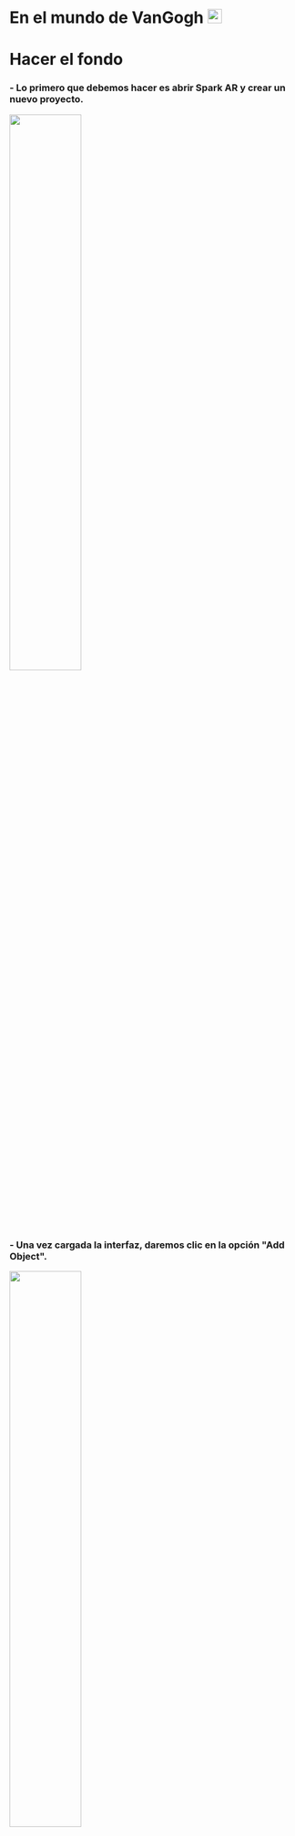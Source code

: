 # En el mundo de VanGogh <img src="https://www.enlinealasalle.com/pluginfile.php/8983/course/overviewfiles/vincent-van-gogh-png-2.png" height="25">

# Hacer el fondo

### - Lo primero que debemos hacer es abrir Spark AR y crear un nuevo proyecto.

<img src="https://github.com/L3ts-H4ck/CommunityChallenge-Spark/blob/master/tutorials/03-source/01.png?raw=true" width="50%">

### - Una vez cargada la interfaz, daremos clic en la opción "Add Object".

<img src="https://github.com/L3ts-H4ck/CommunityChallenge-Spark/blob/master/tutorials/03-source/03.png?raw=true" width="50%">

### - Necesitamos buscar la opción "lienzo" y hacer clic en ella. Un lienzo es una capa donde podemos agregar otros elementos, estos elementos pueden ser dinámicos o estáticos.

<img src="https://github.com/L3ts-H4ck/CommunityChallenge-Spark/blob/master/tutorials/03-source/04.png?raw=true" width="50%">

### - Una vez agregamos esto a nuestro lienzo, seleccionamos nuevamente la opción "Agregar objeto" y agregamos un rectángulo

<img src="https://github.com/L3ts-H4ck/CommunityChallenge-Spark/blob/master/tutorials/03-source/05.png?raw=true" width="50%">

### - Ahora podemos ver el rectángulo en el lienzo.

<img src="https://github.com/L3ts-H4ck/CommunityChallenge-Spark/blob/master/tutorials/03-source/06.png?raw=true" width="50%">

### - Necesitamos agregar otro rectángulo, el primero es para el usuario y el segundo es para el fondo.

<img src="https://github.com/L3ts-H4ck/CommunityChallenge-Spark/blob/master/tutorials/03-source/07.png?raw=true" width="50%">

### - Una vez que cambiamos los nombres de los rectángulos a ```user``` y ```bg```, podemos proceder a editarlas.

<img src="https://github.com/L3ts-H4ck/CommunityChallenge-Spark/blob/master/tutorials/03-source/08.png?raw=true" width="50%">

### - Si seleccionamos el rectángulo, podemos editar sus propiedades en el lado derecho.

<img src="https://github.com/L3ts-H4ck/CommunityChallenge-Spark/blob/master/tutorials/03-source/09.png?raw=true" width="50%">

### - Necesitamos cambiar su ancho y alto al 100%. Esto nos asegura que cubramos el orificio de la pantalla y no dejemos ningún espacio en blanco en el filtro.

<img src="https://github.com/L3ts-H4ck/CommunityChallenge-Spark/blob/master/tutorials/03-source/10.png?raw=true" width="50%">

### - Una vez que tenga las propiedades como nosotros, ahora tenemos que agregar un material al rectángulo de usuario. Hacemos clic en el signo más en la sección de material.

<img src="https://github.com/L3ts-H4ck/CommunityChallenge-Spark/blob/master/tutorials/03-source/11.png?raw=true" width="50%">

### - Cambiemos el nombre del material a ```user ```

<img src="https://github.com/L3ts-H4ck/CommunityChallenge-Spark/blob/master/tutorials/03-source/12.png?raw=true" width="50%">

# Agregar texturas y segmentación de la cámara

### - En la parte superior de los rectángulos, está la sección de la cámara. Necesitamos hacer clic en él porque ahora necesitamos agregar la textura y la segmentación.

<img src="https://github.com/L3ts-H4ck/CommunityChallenge-Spark/blob/master/tutorials/03-source/13.png?raw=true" width="50%">

### - En el lado derecho podemos encontrar las propiedades de la cámara.

<img src="https://github.com/L3ts-H4ck/CommunityChallenge-Spark/blob/master/tutorials/03-source/14.png?raw=true" width="50%">

### - Vamos a hacer clic en ```Texture Extraction``` y seleccionamos ```cameraTexture0```, a continuación, en Segmentación, seleccionaremos el ```personSegmentationMaskTexture0``` .

<img src="https://github.com/L3ts-H4ck/CommunityChallenge-Spark/blob/master/tutorials/03-source/15.png?raw=true" width="50%">

# Vista previa de nuestro Vangogh BG

### - Ahora en las propiedades del material en ```Shader Type``` seleccionamos ```Flat``` .

<img src="https://github.com/L3ts-H4ck/CommunityChallenge-Spark/blob/master/tutorials/03-source/16.png?raw=true" width="50%">

### - En ```Texture``` seleccionamos ```cameraTexture0```

<img src="https://github.com/L3ts-H4ck/CommunityChallenge-Spark/blob/master/tutorials/03-source/17.png?raw=true" width="50%">

### - Una vez que hayamos hecho eso, en  ```Alpha``` seleccionamos la casilla. 

<img src="https://github.com/L3ts-H4ck/CommunityChallenge-Spark/blob/master/tutorials/03-source/18.png?raw=true" width="50%">

### - En ```Texture``` seleccionamos ```personSegmentationMaskTexture0```

<img src="https://github.com/L3ts-H4ck/CommunityChallenge-Spark/blob/master/tutorials/03-source/19.png?raw=true" width="50%">

### - Necesitamos agregar el lienzo del usuario en otra capa, esto porque queremos que estén separados, el usuario del fondo.

<img src="https://github.com/L3ts-H4ck/CommunityChallenge-Spark/blob/master/tutorials/03-source/20.png?raw=true" width="50%">

### - Si ha hecho todo hasta ahora de acuerdo con el tutorial, verá algo como esto. Tenemos a nuestro usuario separado del fondo en diferentes capas.

<img src="https://github.com/L3ts-H4ck/CommunityChallenge-Spark/blob/master/tutorials/03-source/21.png?raw=true" width="50%">

### - Ahora necesitamos un material para nuestros antecedentes..

<img src="https://github.com/L3ts-H4ck/CommunityChallenge-Spark/blob/master/tutorials/03-source/22.png?raw=true" width="50%">

### - Cambiemos su nombre a ```bg```.

<img src="https://github.com/L3ts-H4ck/CommunityChallenge-Spark/blob/master/tutorials/03-source/23.png?raw=true" width="50%">

### - El fondo necesita una nueva textura, ahora es el momento de seleccionar la imagen que teníamos para nuestro fondo y agregarla al proyecto.

<img src="https://github.com/L3ts-H4ck/CommunityChallenge-Spark/blob/master/tutorials/03-source/24.png?raw=true" width="50%">

### - Como puedes ver, ahora tenemos nuestro fondo hecho. Lo siguiente es hacer la corona.

<img src="https://github.com/L3ts-H4ck/CommunityChallenge-Spark/blob/master/tutorials/03-source/25.png?raw=true" width="50%">

# Hacer la corona

### - Lo primero que debe hacer para hacer la corona es agregar un ```Face Tracker``` localizado en ```Add Object```.

<img src="https://github.com/L3ts-H4ck/CommunityChallenge-Spark/blob/master/tutorials/03-source/26.png?raw=true" width="50%">

### - Y dentro del ```Face Tracker```, vamos a agregar un nuevo objeto, en este caso un ```Plane```

<img src="https://github.com/L3ts-H4ck/CommunityChallenge-Spark/blob/master/tutorials/03-source/27.png?raw=true" width="50%">

### - Si miras de cerca, ahora tenemos un rectángulo siguiendo el rostro de la persona. Pero está fuera de lugar, solo tenemos que moverlo un poco hacia adelante.

<img src="https://github.com/L3ts-H4ck/CommunityChallenge-Spark/blob/master/tutorials/03-source/28.png?raw=true" width="50%">

### - Ahora vamos al fondo de la sección ```Textures``` , y agregue todas las imágenes para nuestra corona.

<img src="https://github.com/L3ts-H4ck/CommunityChallenge-Spark/blob/master/tutorials/03-source/29.png?raw=true" width="50%">

### - En este caso agregamos 3 imágenes, tienen que estar al mismo nivel de las otras texturas.

<img src="https://github.com/L3ts-H4ck/CommunityChallenge-Spark/blob/master/tutorials/03-source/30.png?raw=true" width="50%">

### - Por cada imagen que agregue, debe agregar al menos una ```Plane``` sobre el ```Face Tracker```, en cada plano habrá una imagen, pero puedes tener tantos planos como quieras, si quieres repetir la misma imagen una y otra vez.

<img src="https://github.com/L3ts-H4ck/CommunityChallenge-Spark/blob/master/tutorials/03-source/31.png?raw=true" width="50%">

### - Ahora en la sección superior, hay un ícono con cuatro flechas, una vez que seleccionamos este ícono, podemos mover todos los planos que hemos creado.

<img src="https://github.com/L3ts-H4ck/CommunityChallenge-Spark/blob/master/tutorials/03-source/32.png?raw=true" width="50%">

### - Una vez que hayamos colocado todos los planos, les agregamos los materiales.

<img src="https://github.com/L3ts-H4ck/CommunityChallenge-Spark/blob/master/tutorials/03-source/33.png?raw=true" width="50%">

### - Llamémoslos igual que los archivos.

<img src="https://github.com/L3ts-H4ck/CommunityChallenge-Spark/blob/master/tutorials/03-source/34.png?raw=true" width="50%">

### - Ahora elegimos la textura, esa va a ser la imagen que tenemos.

<img src="https://github.com/L3ts-H4ck/CommunityChallenge-Spark/blob/master/tutorials/03-source/35.png?raw=true" width="50%">

### - Lo que pasó aquí es que este avión está detrás de los demás.

<img src="https://github.com/L3ts-H4ck/CommunityChallenge-Spark/blob/master/tutorials/03-source/36.png?raw=true" width="50%">

### - Solo necesita reorganizarlos como le parezca en forma.

<img src="https://github.com/L3ts-H4ck/CommunityChallenge-Spark/blob/master/tutorials/03-source/37.png?raw=true" width="50%">

# Acabados finales

### - Si no desea que su filtro se vea así, podemos solucionarlo.

<img src="https://github.com/L3ts-H4ck/CommunityChallenge-Spark/blob/master/tutorials/03-source/38.png?raw=true" width="50%">

### - Crea una nueva capa.

<img src="https://github.com/L3ts-H4ck/CommunityChallenge-Spark/blob/master/tutorials/03-source/39.png?raw=true" width="50%">

### -  Y agregue más imágenes a esta capa.

<img src="https://github.com/L3ts-H4ck/CommunityChallenge-Spark/blob/master/tutorials/03-source/40.png?raw=true" width="50%">

 ### - Luego, muévelo a los lados de la cara para que luzca más natural.
 
<img src="https://github.com/L3ts-H4ck/CommunityChallenge-Spark/blob/master/tutorials/03-source/41.png?raw=true" width="50%">


# El resultado

<img src="https://github.com/L3ts-H4ck/CommunityChallenge-Spark/blob/master/tutorials/03-source/42.png?raw=true" width="50%">
